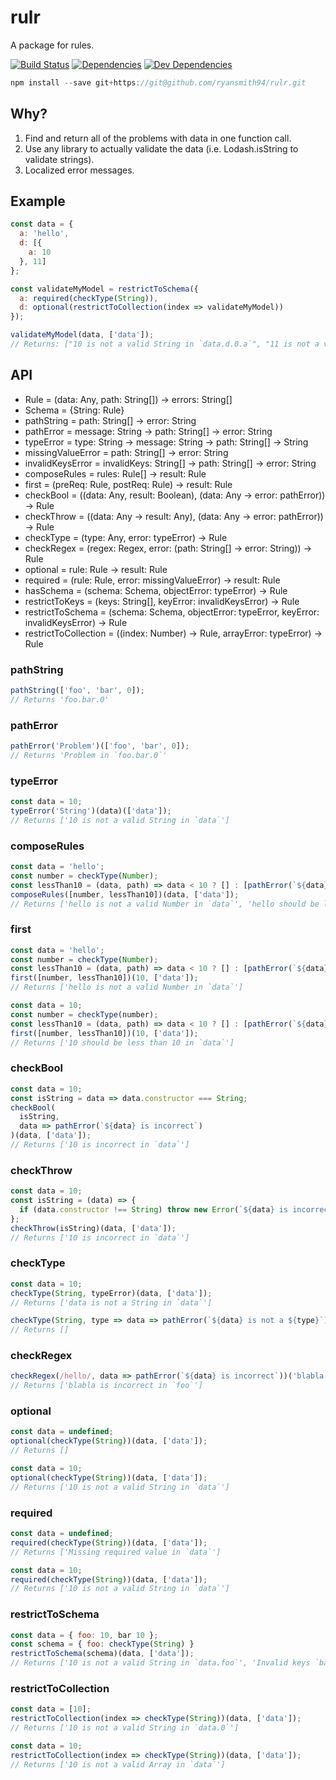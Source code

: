 # rulr
A package for rules.

[![Build Status](https://travis-ci.org/ryansmith94/rulr.svg?branch=master)](https://travis-ci.org/ryansmith94/rulr)
[![Dependencies](https://david-dm.org/ryansmith94/rulr.svg)](https://david-dm.org/ryansmith94/rulr)
[![Dev Dependencies](https://david-dm.org/ryansmith94/rulr/dev-status.svg)](https://david-dm.org/ryansmith94/rulr?type=dev)

```js
npm install --save git+https://git@github.com/ryansmith94/rulr.git
```

## Why?
1. Find and return all of the problems with data in one function call.
2. Use any library to actually validate the data (i.e. Lodash.isString to validate strings).
3. Localized error messages.

## Example
```js
const data = {
  a: 'hello',
  d: [{
    a: 10
  }, 11]
};

const validateMyModel = restrictToSchema({
  a: required(checkType(String)),
  d: optional(restrictToCollection(index => validateMyModel))
});

validateMyModel(data, ['data']);
// Returns: ["10 is not a valid String in `data.d.0.a`", "11 is not a valid Object in `data.d.1`"]
```

## API
- Rule = (data: Any, path: String[]) -> errors: String[]
- Schema = {String: Rule}
- pathString = path: String[] -> error: String
- pathError = message: String -> path: String[] -> error: String
- typeError = type: String -> message: String -> path: String[] -> String
- missingValueError = path: String[] -> error: String
- invalidKeysError = invalidKeys: String[] -> path: String[] -> error: String
- composeRules = rules: Rule[] -> result: Rule
- first = (preReq: Rule, postReq: Rule) -> result: Rule
- checkBool = ((data: Any, result: Boolean), (data: Any -> error: pathError)) -> Rule
- checkThrow = ((data: Any -> result: Any), (data: Any -> error: pathError)) -> Rule
- checkType = (type: Any, error: typeError) -> Rule
- checkRegex = (regex: Regex, error: (path: String[] -> error: String)) -> Rule
- optional = rule: Rule -> result: Rule
- required = (rule: Rule, error: missingValueError) -> result: Rule
- hasSchema = (schema: Schema, objectError: typeError) -> Rule
- restrictToKeys = (keys: String[], keyError: invalidKeysError) -> Rule
- restrictToSchema = (schema: Schema, objectError: typeError, keyError: invalidKeysError) -> Rule
- restrictToCollection = ((index: Number) -> Rule, arrayError: typeError) -> Rule

### pathString
```js
pathString(['foo', 'bar', 0]);
// Returns 'foo.bar.0'
```

### pathError
```js
pathError('Problem')(['foo', 'bar', 0]);
// Returns 'Problem in `foo.bar.0`'
```

### typeError
```js
const data = 10;
typeError('String')(data)(['data']);
// Returns ['10 is not a valid String in `data`']
```

### composeRules
```js
const data = 'hello';
const number = checkType(Number);
const lessThan10 = (data, path) => data < 10 ? [] : [pathError(`${data} should be less than 10`)(path)];
composeRules([number, lessThan10])(data, ['data']);
// Returns ['hello is not a valid Number in `data`', 'hello should be less than 10 in `data`']
```

### first
```js
const data = 'hello';
const number = checkType(Number);
const lessThan10 = (data, path) => data < 10 ? [] : [pathError(`${data} should be less than 10`)(path)];
first([number, lessThan10])(10, ['data']);
// Returns ['hello is not a valid Number in `data`']

const data = 10;
const number = checkType(number);
const lessThan10 = (data, path) => data < 10 ? [] : [pathError(`${data} should be less than 10`)(path)];
first([number, lessThan10])(10, ['data']);
// Returns ['10 should be less than 10 in `data`']
```

### checkBool
```js
const data = 10;
const isString = data => data.constructor === String;
checkBool(
  isString,
  data => pathError(`${data} is incorrect`)
)(data, ['data']);
// Returns ['10 is incorrect in `data`']
```

### checkThrow
```js
const data = 10;
const isString = (data) => {
  if (data.constructor !== String) throw new Error(`${data} is incorrect`);
};
checkThrow(isString)(data, ['data']);
// Returns ['10 is incorrect in `data`']
```

### checkType
```js
const data = 10;
checkType(String, typeError)(data, ['data']);
// Returns ['data is not a String in `data`']

checkType(String, type => data => pathError(`${data} is not a ${type}`))('Hello', ['foo']);
// Returns []
```

### checkRegex
```js
checkRegex(/hello/, data => pathError(`${data} is incorrect`))('blabla', ['foo'])
// Returns ['blabla is incorrect in `foo`']
```

### optional
```js
const data = undefined;
optional(checkType(String))(data, ['data']);
// Returns []

const data = 10;
optional(checkType(String))(data, ['data']);
// Returns ['10 is not a valid String in `data`']
```

### required
```js
const data = undefined;
required(checkType(String))(data, ['data']);
// Returns ['Missing required value in `data`']

const data = 10;
required(checkType(String))(data, ['data']);
// Returns ['10 is not a valid String in `data`']
```

### restrictToSchema
```js
const data = { foo: 10, bar 10 };
const schema = { foo: checkType(String) }
restrictToSchema(schema)(data, ['data']);
// Returns ['10 is not a valid String in `data.foo`', 'Invalid keys `bar` found in `data`']
```

### restrictToCollection
```js
const data = [10];
restrictToCollection(index => checkType(String))(data, ['data']);
// Returns ['10 is not a valid String in `data.0`']

const data = 10;
restrictToCollection(index => checkType(String))(data, ['data']);
// Returns ['10 is not a valid Array in `data`']
```
